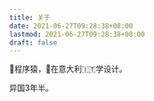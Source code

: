 ```yaml
---
title: 关于
date: 2021-06-27T09:28:38+08:00
lastmod: 2021-06-27T09:28:38+08:00
draft: false
---
```


:boy:程序猿，:girl:在意大利:it:学设计。

<!--more-->

异国3年半。
